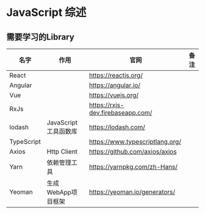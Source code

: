 # JavaScript 综述

## 需要学习的Library

| 名字       | 作用                 | 官网                              | 备注 |
|------------|----------------------|-----------------------------------|------|
| React      |                      | https://reactjs.org/              |      |
| Angular    |                      | https://angular.io/               |      |
| Vue        |                      | https://vuejs.org/                |      |
| RxJs       |                      | https://rxjs-dev.firebaseapp.com/ |      |
| lodash     | JavaScript工具函数库 | https://lodash.com/               |      |
| TypeScript |                      | https://www.typescriptlang.org/   |      |
| Axios      | Http Client          | https://github.com/axios/axios    |      |
| Yarn       | 依赖管理工具          | https://yarnpkg.com/zh-Hans/      |      |
| Yeoman     | 生成WebApp项目框架    | https://yeoman.io/generators/     |      |
